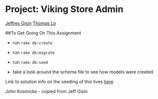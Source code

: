 Project: Viking Store Admin
========================

[Jeffrey Gisin](https://github.com/jgisin/project_viking_store.git)
[Thomas Lo](https://github.com/thomasjinlo/assignment_viking_store)

##To Get Going On This Assignment
- run `rake db:create`
- run `rake db:migrate`
- run `rake db:seed`

- take a look around the schema file to see how models were created

Link to solution info on the seeding of this lives [here](https://gist.github.cozm/betweenparentheses/0b6b325ceaaea76a521d)


John Kosmicke - copied from Jeff Gisin
